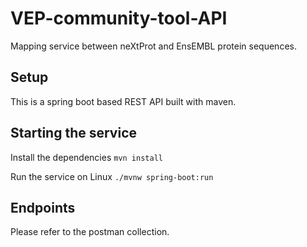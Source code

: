 # VEP-community-tool-API
Mapping service between neXtProt and EnsEMBL protein sequences.

## Setup

This is a spring boot based REST API built with maven.

## Starting the service

Install the dependencies
`mvn install`

Run the service on Linux
`./mvnw spring-boot:run`

## Endpoints
Please refer to the postman collection.
